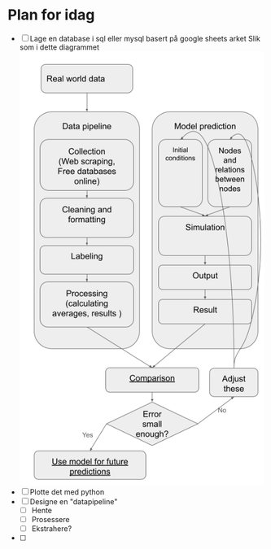 # Plan for idag

- [ ] Lage en database i sql eller mysql basert på google sheets arket
      Slik som i dette diagrammet![Diagram](./predictionPipelineV2.png)
- [ ] Plotte det med python
- [ ] Designe en "datapipeline"
  - [ ] Hente
  - [ ] Prosessere
  - [ ] Ekstrahere?
- [ ]
